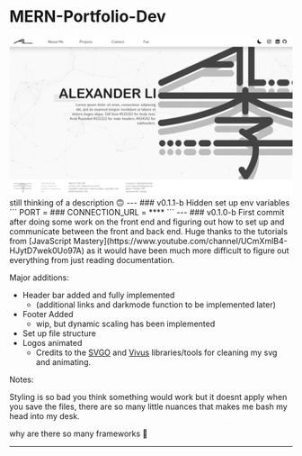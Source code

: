 # MERN-Portfolio-Dev
<img src="./Home layout.png">
still thinking of a description 🙃
---
### v0.1.1-b
Hidden set up env variables
```
PORT = ###
CONNECTION_URL = ****
```
---
### v0.1.0-b
First commit after doing some work on the front end and figuring out how to set up and communicate between the front and back end. Huge thanks to the tutorials from [JavaScript Mastery](https://www.youtube.com/channel/UCmXmlB4-HJytD7wek0Uo97A) as it would have been much more difficult to figure out everything from just reading documentation.

Major additions:
- Header bar added and fully implemented
  - (additional links and darkmode function to be implemented later)
- Footer Added
  - wip, but dynamic scaling has been implemented
- Set up file structure 
- Logos animated
  - Credits to the [SVGO](https://github.com/svg/svgo) and [Vivus](https://github.com/maxwellito/vivus) libraries/tools for cleaning my svg and animating.

Notes:

Styling is so bad you think something would work but it doesnt apply when you save the files, there are so many little nuances that makes me bash my head into my desk.

why are there so many frameworks 🥲

---
